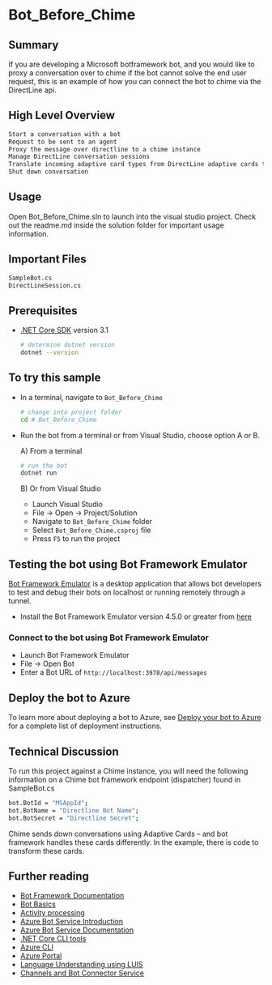 ﻿# Bot_Before_Chime
## Summary

If you are developing a Microsoft botframework bot, and you would like to proxy a conversation over to chime if the bot cannot solve the end user request, this is an example of how you can connect the bot to chime via the DirectLine api.

## High Level Overview
```bash
Start a conversation with a bot
Request to be sent to an agent
Proxy the message over directline to a chime instance
Manage DirectLine conversation sessions
Translate incoming adaptive card types from DirectLine adaptive cards to BotFramework adaptive cards
Shut down conversation
```
## Usage
Open Bot_Before_Chime.sln to launch into the visual studio project. Check out the readme.md inside the solution folder for important usage information. 
## Important Files

```bash
SampleBot.cs
DirectLineSession.cs
```

## Prerequisites

- [.NET Core SDK](https://dotnet.microsoft.com/download) version 3.1

  ```bash
  # determine dotnet version
  dotnet --version
  ```

## To try this sample

- In a terminal, navigate to `Bot_Before_Chime`

    ```bash
    # change into project folder
    cd # Bot_Before_Chime
    ```

- Run the bot from a terminal or from Visual Studio, choose option A or B.

  A) From a terminal

  ```bash
  # run the bot
  dotnet run
  ```

  B) Or from Visual Studio

  - Launch Visual Studio
  - File -> Open -> Project/Solution
  - Navigate to `Bot_Before_Chime` folder
  - Select `Bot_Before_Chime.csproj` file
  - Press `F5` to run the project

## Testing the bot using Bot Framework Emulator

[Bot Framework Emulator](https://github.com/microsoft/botframework-emulator) is a desktop application that allows bot developers to test and debug their bots on localhost or running remotely through a tunnel.

- Install the Bot Framework Emulator version 4.5.0 or greater from [here](https://github.com/Microsoft/BotFramework-Emulator/releases)

### Connect to the bot using Bot Framework Emulator

- Launch Bot Framework Emulator
- File -> Open Bot
- Enter a Bot URL of `http://localhost:3978/api/messages`

## Deploy the bot to Azure

To learn more about deploying a bot to Azure, see [Deploy your bot to Azure](https://aka.ms/azuredeployment) for a complete list of deployment instructions.

## Technical Discussion

To run this project against a Chime instance, you will need the following information on a Chime bot framework endpoint (dispatcher) found in SampleBot.cs
```bash
bot.BotId = "MSAppId";
bot.BotName = "Directline Bot Name";
bot.BotSecret = "Directline Secret";
```

Chime sends down conversations using Adaptive Cards – and bot framework handles these cards differently.  In the example, there is code to transform these cards.


## Further reading

- [Bot Framework Documentation](https://docs.botframework.com)
- [Bot Basics](https://docs.microsoft.com/azure/bot-service/bot-builder-basics?view=azure-bot-service-4.0)
- [Activity processing](https://docs.microsoft.com/en-us/azure/bot-service/bot-builder-concept-activity-processing?view=azure-bot-service-4.0)
- [Azure Bot Service Introduction](https://docs.microsoft.com/azure/bot-service/bot-service-overview-introduction?view=azure-bot-service-4.0)
- [Azure Bot Service Documentation](https://docs.microsoft.com/azure/bot-service/?view=azure-bot-service-4.0)
- [.NET Core CLI tools](https://docs.microsoft.com/en-us/dotnet/core/tools/?tabs=netcore2x)
- [Azure CLI](https://docs.microsoft.com/cli/azure/?view=azure-cli-latest)
- [Azure Portal](https://portal.azure.com)
- [Language Understanding using LUIS](https://docs.microsoft.com/en-us/azure/cognitive-services/luis/)
- [Channels and Bot Connector Service](https://docs.microsoft.com/en-us/azure/bot-service/bot-concepts?view=azure-bot-service-4.0)
